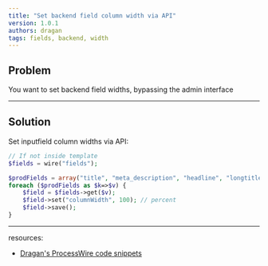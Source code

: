 ```yaml
---
title: "Set backend field column width via API"
version: 1.0.1
authors: dragan
tags: fields, backend, width
---
```


## Problem

You want to set backend field widths, bypassing the admin interface

---

## Solution

Set inputfield column widths via API:

```php
// If not inside template
$fields = wire("fields");

$prodFields = array("title", "meta_description", "headline", "longtitle", "summary", "body", "images", "product_images", "files", "hidden_france", "modxid", "product_specs", "show_calcoolator", "product_catalogue", "product_features", "prod_cooling_capacity", "prod_compressor", "prod_refrigerant", "prod_operating_temp_range", "prod_max_air_volume_flow", "prod_dimensions", "prod_weight", "prod_cut_out_dimensions", "prod_rating_operating_voltage", "prod_frequency", "prod_rated_current", "prod_starting_current", "prod_power_consumption", "prod_mounting_cut_out", "prod_lamp", "prod_cable_length", "prod_fan_air_flow", "prod_degree_separation", "prod_luminosity", "prod_cabinet_wall", "prod_max_power_consumtion", "prod_filtering_class", "prod_working_pressure_water", "prod_control_gear", "prod_installtion", "prod_lifetime_at_40", "prod_max_air_flow", "prod_fan_lifetime", "prod_fuse_rating", "prod_connection", "prod_mounting", "prod_ordernumber", "prod_material", "prod_color", "prod_protection", "prod_includes", "prod_note", "prod_addons", "prod_approvals", "prod_ean", "prod_customs", "download_manual", "download_datasheet", "download_cad", "download_certification"); // example fields
foreach ($prodFields as $k=>$v) {
	$field = $fields->get($v);
	$field->set("columnWidth", 100); // percent
	$field->save();
}
```

---

resources:

-   [Dragan's ProcessWire code snippets](https://github.com/dragan1700/pw/blob/master/setColumnWidth.php)
